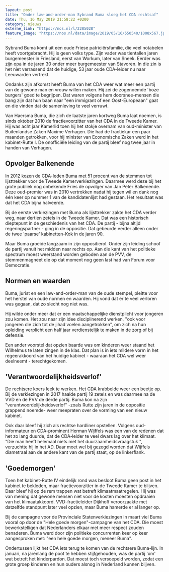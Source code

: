 ```yaml
---
layout: post
title: "Onder law-and-order-man Sybrand Buma sloeg het CDA rechtsaf"
date: Thu, 16 May 2019 21:58:22 +0200
category: nieuws
externe_link: "https://nos.nl/l/2285028"
feature_image: "https://nos.nl/data/image/2019/05/16/550540/1008x567.jpg"
---
```


<p>Sybrand Buma komt uit een oude Friese patriciërsfamilie, die veel notabelen heeft voortgebracht. Hij is geen volks type. Zijn vader was tientallen jaren burgemeester in Friesland, eerst van Workum, later van Sneek. Eerder was zijn opa in de jaren 30 onder meer burgemeester van Stavoren. In die zin is het niet verrassend dat de huidige, 53 jaar oude CDA-leider nu naar Leeuwarden vertrekt.</p>
<p>Ondanks zijn afkomst heeft Buma van het CDA weer wat meer een partij van de gewone man en vrouw willen maken. Hij zei de zogenoemde 'boze burgers' goed te begrijpen. Dat waren volgens hem doorsnee-mensen die bang zijn dat hun baan naar "een immigrant of een Oost-Europeaan" gaat en die vinden dat de samenleving te veel verruwt.</p>
<p>Van Haersma Buma, die zich de laatste jaren kortweg Buma laat noemen, is sinds oktober 2010 de fractievoorzitter van het CDA in de Tweede Kamer. Hij was acht jaar Kamerlid toen hij het stokje overnam van oud-minister van Buitenlandse Zaken Maxime Verhagen. Die had de fractiekar een paar maanden getrokken, voor hij minister van Economische Zaken werd in het kabinet-Rutte I. De onofficiële leiding van de partij bleef nog twee jaar in handen van Verhagen.</p>
<h2>Opvolger Balkenende</h2>
<p>In 2012 kozen de CDA-leden Buma met 51 procent van de stemmen tot lijsttrekker voor de Tweede Kamerverkiezingen. Daarmee werd deze bij het grote publiek nog onbekende Fries de opvolger van Jan Peter Balkenende. Deze oud-premier was in 2010 vertrokken nadat hij tegen wil en dank nog één keer op nummer 1 van de kandidatenlijst had gestaan. Het resultaat was dat het CDA bijna halveerde.</p>
<p>Bij de eerste verkiezingen met Buma als lijsttrekker zakte het CDA verder weg, naar dertien zetels in de Tweede Kamer. Dat was een historisch dieptepunt in de geschiedenis van het CDA. De partij - bijna altijd regeringspartner - ging in de oppositie. Dat gebeurde eerder alleen onder de twee 'paarse' kabinetten-Kok in de jaren 90.</p>
<p>Maar Buma groeide langzaam in zijn oppositierol. Onder zijn leiding schoof de partij vanuit het midden naar rechts op. Aan die kant van het politieke spectrum moest weerstand worden geboden aan de PVV, de stemmenmagneet die op dat moment nog geen last had van Forum voor Democratie.</p>
<h2>Normen en waarden</h2>
<p>Buma, jurist en een law-and-order-man van de oude stempel, pleitte voor het herstel van oude normen en waarden. Hij vond dat er te veel verloren was gegaan, dat zo slecht nog niet was.</p>
<p>Hij wilde onder meer dat er een maatschappelijke dienstplicht voor jongeren zou komen. Het zou naar zijn idee disciplinerend werken, "ook voor jongeren die zich tot de jihad voelen aangetrokken", om zich na hun opleiding verplicht een half jaar verdienstelijk te maken in de zorg of bij defensie.</p>
<p>Een ander voorstel dat opzien baarde was om kinderen weer staand het Wilhelmus te laten zingen in de klas. Dat plan is in iets mildere vorm in het regeerakkoord van het huidige kabinet - waaraan het CDA wel weer deelneemt - terechtgekomen.</p>
<h2>'Verantwoordelijkheidsverlof'</h2>
<p>De rechtsere koers leek te werken. Het CDA krabbelde weer een beetje op. Bij de verkiezingen in 2017 haalde partij 19 zetels en was daarmee na de VVD en de PVV de derde partij. Buma kon na zijn "verantwoordelijkheidsverlof" -zoals Rutte zijn jaren in de oppositie grappend noemde- weer meepraten over de vorming van een nieuw kabinet.</p>
<p>Ook daar bleef hij zich als rechtse hardliner opstellen. Volgens oud-informateur en CDA-prominent Herman Wijffels was een van de redenen dat het zo lang duurde, dat de CDA-leider te veel dwars lag over het klimaat. "Die man heeft helemaal niets met het duurzaamheidsvraagstuk ", verzuchtte hij in het AD. Daar moet wel bij gezegd worden dat Wijffels diametraal aan de andere kant van de partij staat, op de linkerflank.</p>
<h2>'Goedemorgen'</h2>
<p>Toen het kabinet-Rutte IV eindelijk rond was besloot Buma geen post in het kabinet te bekleden, maar fractievoorzitter in de Tweede Kamer te blijven. Daar bleef hij op de rem trappen wat betreft klimaatmaatregelen. Hij was van mening dat gewone mensen niet voor de kosten moesten opdraaien van het klimaatakkoord. VVD-fractieleider Dijkhoff veroorzaakte met datzelfde standpunt later veel opzien, maar Buma hamerde er al langer op.</p>
<p>Bij de campagne voor de Provinciale Statenverkiezingen in maart viel Buma vooral op door de "Hele goede morgen"-campagne van het CDA. Die moest bewerkstelligen dat Nederlanders elkaar met meer respect zouden benaderen. Buma werd door zijn politieke concurrenten keer op keer aangesproken met: "een hele goede morgen, meneer Buma".</p>
<p>Ondertussen lijkt het CDA iets terug te komen van de rechtsere Buma-lijn. In januari, na jarenlang de poot te hebben stijfgehouden, was de partij 'om' wat betreft het kinderpardon. Dat moest toch versoepeld worden, zodat een grote groep kinderen en hun ouders alsnog in Nederland kunnen blijven.</p>
